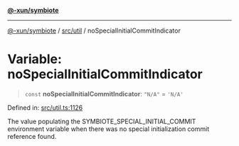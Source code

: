 [**@-xun/symbiote**](../../../README.md)

***

[@-xun/symbiote](../../../README.md) / [src/util](../README.md) / noSpecialInitialCommitIndicator

# Variable: noSpecialInitialCommitIndicator

> `const` **noSpecialInitialCommitIndicator**: `"N/A"` = `'N/A'`

Defined in: [src/util.ts:1126](https://github.com/Xunnamius/symbiote/blob/c0ad42f4c6445e4425455b816e9c7314dfae3311/src/util.ts#L1126)

The value populating the SYMBIOTE_SPECIAL_INITIAL_COMMIT environment variable
when there was no special initialization commit reference found.
